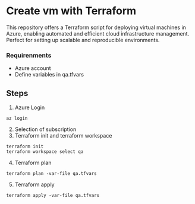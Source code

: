 # Create vm with Terraform
This repository offers a Terraform script for deploying virtual machines in Azure, enabling automated and efficient cloud infrastructure management. Perfect for setting up scalable and reproducible environments.

### Requirenments
- Azure account
- Define variables in qa.tfvars

## Steps
1. Azure Login
```
az login
```
2. Selection of subscription
3. Terraform init and terraform workspace
```
terraform init
terraform workspace select qa
```

4. Terraform plan
```
terraform plan -var-file qa.tfvars
```

5. Terraform apply
```
terraform apply -var-file qa.tfvars
```
